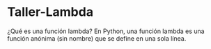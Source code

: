 # Taller-Lambda
¿Qué es una función lambda?
En Python, una función lambda es una función anónima (sin nombre) que se define en una sola línea.
